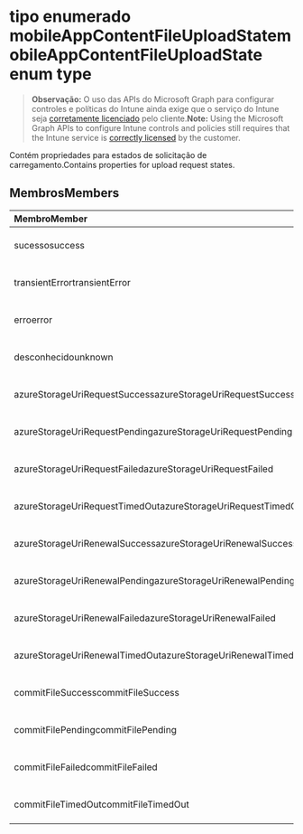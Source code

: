 # <a name="mobileappcontentfileuploadstate-enum-type"></a><span data-ttu-id="d6364-101">tipo enumerado mobileAppContentFileUploadState</span><span class="sxs-lookup"><span data-stu-id="d6364-101">mobileAppContentFileUploadState enum type</span></span>

> <span data-ttu-id="d6364-102">**Observação:** O uso das APIs do Microsoft Graph para configurar controles e políticas do Intune ainda exige que o serviço do Intune seja [corretamente licenciado](https://go.microsoft.com/fwlink/?linkid=839381) pelo cliente.</span><span class="sxs-lookup"><span data-stu-id="d6364-102">**Note:** Using the Microsoft Graph APIs to configure Intune controls and policies still requires that the Intune service is [correctly licensed](https://go.microsoft.com/fwlink/?linkid=839381) by the customer.</span></span>

<span data-ttu-id="d6364-103">Contém propriedades para estados de solicitação de carregamento.</span><span class="sxs-lookup"><span data-stu-id="d6364-103">Contains properties for upload request states.</span></span>
## <a name="members"></a><span data-ttu-id="d6364-104">Membros</span><span class="sxs-lookup"><span data-stu-id="d6364-104">Members</span></span>
|<span data-ttu-id="d6364-105">Membro</span><span class="sxs-lookup"><span data-stu-id="d6364-105">Member</span></span>|<span data-ttu-id="d6364-106">Valor</span><span class="sxs-lookup"><span data-stu-id="d6364-106">Value</span></span>|<span data-ttu-id="d6364-107">Descrição</span><span class="sxs-lookup"><span data-stu-id="d6364-107">Description</span></span>|
|:---|:---|:---|
|<span data-ttu-id="d6364-108">sucesso</span><span class="sxs-lookup"><span data-stu-id="d6364-108">success</span></span>|<span data-ttu-id="d6364-109">0</span><span class="sxs-lookup"><span data-stu-id="d6364-109">0%</span></span>|<span data-ttu-id="d6364-110">Ainda não documentado</span><span class="sxs-lookup"><span data-stu-id="d6364-110">Not yet documented</span></span>|
|<span data-ttu-id="d6364-111">transientError</span><span class="sxs-lookup"><span data-stu-id="d6364-111">transientError</span></span>|<span data-ttu-id="d6364-112">1</span><span class="sxs-lookup"><span data-stu-id="d6364-112">$1</span></span>|<span data-ttu-id="d6364-113">Ainda não documentado</span><span class="sxs-lookup"><span data-stu-id="d6364-113">Not yet documented</span></span>|
|<span data-ttu-id="d6364-114">erro</span><span class="sxs-lookup"><span data-stu-id="d6364-114">error</span></span>|<span data-ttu-id="d6364-115">2</span><span class="sxs-lookup"><span data-stu-id="d6364-115">-2</span></span>|<span data-ttu-id="d6364-116">Ainda não documentado</span><span class="sxs-lookup"><span data-stu-id="d6364-116">Not yet documented</span></span>|
|<span data-ttu-id="d6364-117">desconhecido</span><span class="sxs-lookup"><span data-stu-id="d6364-117">unknown</span></span>|<span data-ttu-id="d6364-118">3</span><span class="sxs-lookup"><span data-stu-id="d6364-118">-3</span></span>|<span data-ttu-id="d6364-119">Ainda não documentado</span><span class="sxs-lookup"><span data-stu-id="d6364-119">Not yet documented</span></span>|
|<span data-ttu-id="d6364-120">azureStorageUriRequestSuccess</span><span class="sxs-lookup"><span data-stu-id="d6364-120">azureStorageUriRequestSuccess</span></span>|<span data-ttu-id="d6364-121">100</span><span class="sxs-lookup"><span data-stu-id="d6364-121">100%</span></span>|<span data-ttu-id="d6364-122">Ainda não documentado</span><span class="sxs-lookup"><span data-stu-id="d6364-122">Not yet documented</span></span>|
|<span data-ttu-id="d6364-123">azureStorageUriRequestPending</span><span class="sxs-lookup"><span data-stu-id="d6364-123">azureStorageUriRequestPending</span></span>|<span data-ttu-id="d6364-124">101</span><span class="sxs-lookup"><span data-stu-id="d6364-124">10.1</span></span>|<span data-ttu-id="d6364-125">Ainda não documentado</span><span class="sxs-lookup"><span data-stu-id="d6364-125">Not yet documented</span></span>|
|<span data-ttu-id="d6364-126">azureStorageUriRequestFailed</span><span class="sxs-lookup"><span data-stu-id="d6364-126">azureStorageUriRequestFailed</span></span>|<span data-ttu-id="d6364-127">102</span><span class="sxs-lookup"><span data-stu-id="d6364-127">10.2</span></span>|<span data-ttu-id="d6364-128">Ainda não documentado</span><span class="sxs-lookup"><span data-stu-id="d6364-128">Not yet documented</span></span>|
|<span data-ttu-id="d6364-129">azureStorageUriRequestTimedOut</span><span class="sxs-lookup"><span data-stu-id="d6364-129">azureStorageUriRequestTimedOut</span></span>|<span data-ttu-id="d6364-130">103</span><span class="sxs-lookup"><span data-stu-id="d6364-130">10.3</span></span>|<span data-ttu-id="d6364-131">Ainda não documentado</span><span class="sxs-lookup"><span data-stu-id="d6364-131">Not yet documented</span></span>|
|<span data-ttu-id="d6364-132">azureStorageUriRenewalSuccess</span><span class="sxs-lookup"><span data-stu-id="d6364-132">azureStorageUriRenewalSuccess</span></span>|<span data-ttu-id="d6364-133">200</span><span class="sxs-lookup"><span data-stu-id="d6364-133">200 ms</span></span>|<span data-ttu-id="d6364-134">Ainda não documentado</span><span class="sxs-lookup"><span data-stu-id="d6364-134">Not yet documented</span></span>|
|<span data-ttu-id="d6364-135">azureStorageUriRenewalPending</span><span class="sxs-lookup"><span data-stu-id="d6364-135">azureStorageUriRenewalPending</span></span>|<span data-ttu-id="d6364-136">201</span><span class="sxs-lookup"><span data-stu-id="d6364-136">2:01</span></span>|<span data-ttu-id="d6364-137">Ainda não documentado</span><span class="sxs-lookup"><span data-stu-id="d6364-137">Not yet documented</span></span>|
|<span data-ttu-id="d6364-138">azureStorageUriRenewalFailed</span><span class="sxs-lookup"><span data-stu-id="d6364-138">azureStorageUriRenewalFailed</span></span>|<span data-ttu-id="d6364-139">202</span><span class="sxs-lookup"><span data-stu-id="d6364-139">202 Accepted</span></span>|<span data-ttu-id="d6364-140">Ainda não documentado</span><span class="sxs-lookup"><span data-stu-id="d6364-140">Not yet documented</span></span>|
|<span data-ttu-id="d6364-141">azureStorageUriRenewalTimedOut</span><span class="sxs-lookup"><span data-stu-id="d6364-141">azureStorageUriRenewalTimedOut</span></span>|<span data-ttu-id="d6364-142">203</span><span class="sxs-lookup"><span data-stu-id="d6364-142">203</span></span>|<span data-ttu-id="d6364-143">Ainda não documentado</span><span class="sxs-lookup"><span data-stu-id="d6364-143">Not yet documented</span></span>|
|<span data-ttu-id="d6364-144">commitFileSuccess</span><span class="sxs-lookup"><span data-stu-id="d6364-144">commitFileSuccess</span></span>|<span data-ttu-id="d6364-145">300</span><span class="sxs-lookup"><span data-stu-id="d6364-145">300 dpi</span></span>|<span data-ttu-id="d6364-146">Ainda não documentado</span><span class="sxs-lookup"><span data-stu-id="d6364-146">Not yet documented</span></span>|
|<span data-ttu-id="d6364-147">commitFilePending</span><span class="sxs-lookup"><span data-stu-id="d6364-147">commitFilePending</span></span>|<span data-ttu-id="d6364-148">301</span><span class="sxs-lookup"><span data-stu-id="d6364-148">301</span></span>|<span data-ttu-id="d6364-149">Ainda não documentado</span><span class="sxs-lookup"><span data-stu-id="d6364-149">Not yet documented</span></span>|
|<span data-ttu-id="d6364-150">commitFileFailed</span><span class="sxs-lookup"><span data-stu-id="d6364-150">commitFileFailed</span></span>|<span data-ttu-id="d6364-151">302</span><span class="sxs-lookup"><span data-stu-id="d6364-151">302 seconds</span></span>|<span data-ttu-id="d6364-152">Ainda não documentado</span><span class="sxs-lookup"><span data-stu-id="d6364-152">Not yet documented</span></span>|
|<span data-ttu-id="d6364-153">commitFileTimedOut</span><span class="sxs-lookup"><span data-stu-id="d6364-153">commitFileTimedOut</span></span>|<span data-ttu-id="d6364-154">303</span><span class="sxs-lookup"><span data-stu-id="d6364-154">303</span></span>|<span data-ttu-id="d6364-155">Ainda não documentado</span><span class="sxs-lookup"><span data-stu-id="d6364-155">Not yet documented</span></span>|



